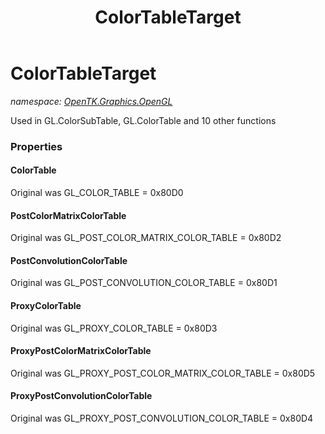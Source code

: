 ﻿---
title: ColorTableTarget
---

# ColorTableTarget
_namespace: [OpenTK.Graphics.OpenGL](N-OpenTK.Graphics.OpenGL.html)_

Used in GL.ColorSubTable, GL.ColorTable and 10 other functions



### Properties

#### ColorTable
Original was GL_COLOR_TABLE = 0x80D0
#### PostColorMatrixColorTable
Original was GL_POST_COLOR_MATRIX_COLOR_TABLE = 0x80D2
#### PostConvolutionColorTable
Original was GL_POST_CONVOLUTION_COLOR_TABLE = 0x80D1
#### ProxyColorTable
Original was GL_PROXY_COLOR_TABLE = 0x80D3
#### ProxyPostColorMatrixColorTable
Original was GL_PROXY_POST_COLOR_MATRIX_COLOR_TABLE = 0x80D5
#### ProxyPostConvolutionColorTable
Original was GL_PROXY_POST_CONVOLUTION_COLOR_TABLE = 0x80D4

